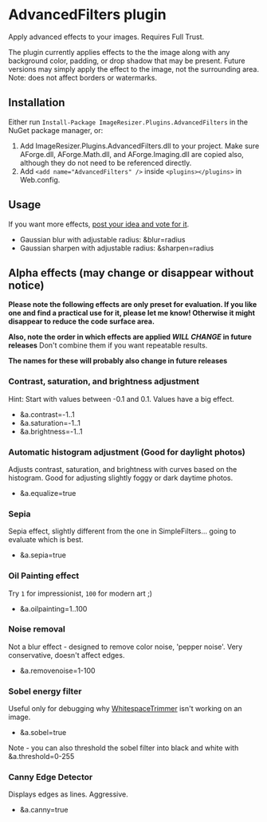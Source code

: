 
# AdvancedFilters plugin

Apply advanced effects to your images. Requires Full Trust.

The plugin currently applies effects to the the image along with any background color, padding, or drop shadow that may be present. Future versions may simply apply the effect to the image, not the surrounding area. Note: does not affect borders or watermarks.

## Installation

Either run `Install-Package ImageResizer.Plugins.AdvancedFilters` in the NuGet package manager, or:

1. Add ImageResizer.Plugins.AdvancedFilters.dll to your project. Make sure AForge.dll, AForge.Math.dll, and AForge.Imaging.dll are copied also, although they do not need to be referenced directly.
2. Add `<add name="AdvancedFilters" />` inside `<plugins></plugins>` in Web.config.

## Usage

If you want more effects, [post your idea and vote for it](http://resizer.uservoice.com).

* Gaussian blur with adjustable radius: &blur=radius
* Gaussian sharpen with adjustable radius: &sharpen=radius

## Alpha effects (may change or disappear without notice)

**Please note the following effects are only preset for evaluation. If you like one and find a practical use for it, please let me know! Otherwise it might disappear to reduce the code surface area.**

**Also, note the order in which effects are applied *WILL CHANGE* in future releases** Don't combine them if you want repeatable results.

**The names for these will probably also change in future releases**

### Contrast, saturation, and brightness adjustment

Hint: Start with values between -0.1 and 0.1. Values have a big effect. 

* &a.contrast=-1..1
* &a.saturation=-1..1
* &a.brightness=-1..1

### Automatic histogram adjustment (Good for daylight photos)

Adjusts contrast, saturation, and brightness with curves based on the histogram. Good for adjusting slightly foggy or dark daytime photos. 

* &a.equalize=true

### Sepia

Sepia effect, slightly different from the one in SimpleFilters... going to evaluate which is best.

* &a.sepia=true

### Oil Painting effect

Try `1` for impressionist, `100` for modern art ;)

* &a.oilpainting=1..100

### Noise removal

Not a blur effect - designed to remove color noise, 'pepper noise'. Very conservative, doesn't affect edges.

* &a.removenoise=1-100 


### Sobel energy filter

Useful only for debugging why [WhitespaceTrimmer](/plugins/whitespacetrimmer) isn't working on an image.

* &a.sobel=true

Note - you can also threshold the sobel filter into black and white with &a.threshold=0-255

### Canny Edge Detector

Displays edges as lines. Aggressive.

* &a.canny=true

